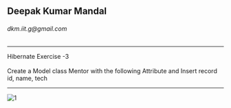 <h2>Deepak Kumar Mandal</h2>
<h6>dkm.iit.g@gmail.com</h6>
<hr>
Hibernate Exercise -3<br><br>
Create a Model class Mentor with the following Attribute and Insert record<br>
 id, name, tech<br>
 <hr>

![1](https://github.com/deepak-mandal/ds-algo/assets/55249860/1bb4dda3-08e4-40d0-bffd-e608f0efc9ce)


